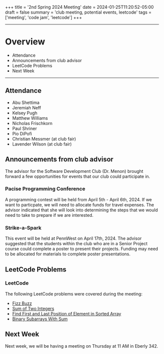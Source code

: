 +++
title = '2nd Spring 2024 Meeting'
date = 2024-01-25T11:20:52-05:00
draft = false
summary = 'club meeting, potential events, leetcode'
tags = ['meeting', 'code jam', 'leetcode']
+++

***

# Overview

- Attendance
- Announcements from club advisor
- LeetCode Problems
- Next Week

***

## Attendance

- Abu Shettima
- Jeremiah Neff
- Kelsey Pugh
- Matthew Williams
- Nicholas Frischkorn
- Paul Shriner
- Pio DiPofi
- Christian Messmer (at club fair)
- Lavender Wilson (at club fair)

## Announcements from club advisor

The advisor for the Software Development Club (Dr. Menon) brought forward a few opportunities for events that our club could participate in.

### Pacise Programming Conference

A programming contest will be held from April 5th - April 6th, 2024. If we want to particpate, we will need to allocate funds for travel expenses. The advisor indicated that she will look into determining the steps that we would need to take to prepare if we are interested.

### Strike-a-Spark

This event will be held at PennWest on April 17th, 2024. The advisor suggested that the students within the club who are in a Senior Project course could complete a poster to present their projects. Funding may need to be allocated for materials to complete poster presentations.

## LeetCode Problems

### LeetCode

The following LeetCode problems were covered during the meeting:
- [Fizz Buzz](https://leetcode.com/problems/fizz-buzz/description/)
- [Sum of Two Integers](https://leetcode.com/problems/sum-of-two-integers/description/)
- [Find First and Last Position of Element in Sorted Array](https://leetcode.com/problems/find-first-and-last-position-of-element-in-sorted-array/description/)
- [Binary Subarrays With Sum](https://leetcode.com/problems/binary-subarrays-with-sum/description/)

## Next Week

Next week, we will be having a meeting on Thursday at 11 AM in Eberly 342. 
